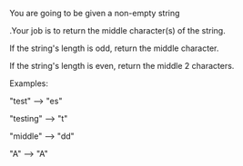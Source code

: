 You are going to be given a non-empty string


 .Your job is to return the middle character(s) of the string.

If the string's length is odd, return the middle character.


 If the string's length is even, return the middle 2 characters.


 
 Examples:

 
  "test" --> "es"

  
  "testing" --> "t"

  
  "middle" --> "dd"

  
  "A" --> "A"
